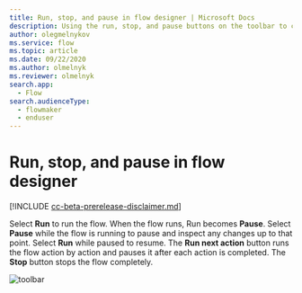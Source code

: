 ```yaml
---
title: Run, stop, and pause in flow designer | Microsoft Docs
description: Using the run, stop, and pause buttons on the toolbar to control the flow.
author: olegmelnykov
ms.service: flow
ms.topic: article
ms.date: 09/22/2020
ms.author: olmelnyk
ms.reviewer: olmelnyk
search.app: 
  - Flow
search.audienceType: 
  - flowmaker
  - enduser
---
```


# Run, stop, and pause in flow designer

[!INCLUDE [cc-beta-prerelease-disclaimer.md](../../includes/cc-beta-prerelease-disclaimer.md)]

Select **Run** to run the flow. When the flow runs, Run becomes **Pause**. Select **Pause** while the flow is running to pause and inspect any changes up to that point. Select **Run** while paused to resume. The **Run next action** button runs the flow action by action and pauses it after each action is completed. The **Stop** button stops the flow completely.

![toolbar](\media\run-stop-pause\toolbar.png)

